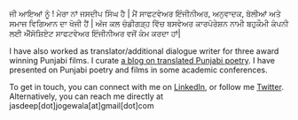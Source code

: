 <!-- 
.. title: About
.. slug: index
.. date: 2016-09-12 11:42:58 UTC+05:30
.. tags: 
.. category: 
.. link: 
.. description: 
.. type: text
-->

ਜੀ ਆਇਆਂ ਨੂੰ ! ਮੇਰਾ ਨਾਂ ਜਸਦੀਪ ਸਿੰਘ ਹੈ | ਮੈਂ ਸਾਫਟਵੇਅਰ ਇੰਜੀਨੀਅਰ, ਅਨੁਵਾਦਕ, ਬੋਲੀਆਂ ਅਤੇ ਸਮਾਜ ਵਿਗਿਆਨ ਦਾ ਖੋਜੀ ਹੈਂ |
ਅੱਜ ਕਲ ਚੰਡੀਗੜ੍ਹ ਵਿੱਚ ਬਸਵੇਅਰ ਕਾਰਪੋਰੇਸ਼ਨ ਨਾਮੀ ਬਹੁਕੌਮੀ ਕੰਪਨੀ ਲਈ ਐੱਸੋਸ਼ਿਏਟ ਸਾਫਟਵੇਅਰ ਇੰਜੀਨੀਅਰ ਵਜੋਂ ਕੰਮ ਕਰਦਾ ਹਾਂ|

I have also worked as translator/additional dialogue writer for three award
winning Punjabi films. I curate [a blog on translated Punjabi
poetry](<https://parchanve.wordpress.com/>). I have presented on Punjabi poetry
and films in some academic conferences.

To get in touch, you can connect with me on
[LinkedIn](<https://www.linkedin.com/>), or follow me
[Twitter](<https://twitter.com/jasdeep>). Alternatively, you can reach me
directly at jasdeep[dot]jogewala[at]gmail[dot]com
